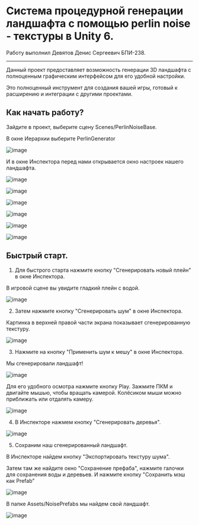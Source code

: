 # Система процедурной генерации ландшафта с помощью perlin noise - текстуры в Unity 6.

Работу выполнил Девятов Денис Сергеевич БПИ-238.

---

Данный проект предоставляет возможность генерации 3D ландшафта с полноценным графическим интерфейсом для его удобной настройки.

Это полноценный инструмент для создания вашей игры, готовый к расширению и интеграции с другими проектами.

## Как начать работу?

Зайдите в проект, выберите сцену Scenes/PerlinNoiseBase.

В окне Иерархии выберите PerlinGenerator

![image](https://github.com/user-attachments/assets/b2ec49c2-496d-46f0-9c5f-9cd756e2b225)

И в окне Инспектора перед нами открывается окно настроек нашего ландшафта.

![image](https://github.com/user-attachments/assets/35176f0d-5830-43fc-b2ea-d2083003a532)

![image](https://github.com/user-attachments/assets/bf32de8b-a928-4a1e-a481-152857c6b965)

![image](https://github.com/user-attachments/assets/cd554d57-af5e-4d5d-ae71-9b3ccd93e932)

![image](https://github.com/user-attachments/assets/e7d5a175-9db3-4239-ac10-00d9d5d900c0)

![image](https://github.com/user-attachments/assets/bd563834-0a23-4609-a67a-cdf8119a249d)

![image](https://github.com/user-attachments/assets/3858e25e-5a63-461c-bbdc-48fe2dda575f)

## Быстрый старт.

1) Для быстрого старта нажмите кнопку "Сгенерировать новый плейн" в окне Инспектора.

В игровой сцене вы увидите гладкий плейн с водой.

![image](https://github.com/user-attachments/assets/c35d5508-c58c-45d2-98fc-79d4afc8bd38)

2) Затем нажмите кнопку "Сгенерировать шум" в окне Инспектора.

Картинка в верхней правой части экрана показывает сгенерированную текстуру.

![image](https://github.com/user-attachments/assets/49978ff4-4a5c-4f6f-92cd-da3ceb4e468f)

3) Нажмите на кнопку "Применить шум к мешу" в окне Инспектора.

Мы сгенерировали ландшафт!

![image](https://github.com/user-attachments/assets/63c35adc-d363-4e8c-93f2-e933b47cc47c)

Для его удобного осмотра нажмите кнопку Play. Зажмите ПКМ и двигайте мышью, чтобы вращать камерой. Колёсиком мыши можно приближать или отдалять камеру.

![image](https://github.com/user-attachments/assets/f1066f1b-7b89-41c4-aca6-82ee0c89bd71)

4) В Инспекторе нажмем кнопку "Сгенерировать деревья".

![image](https://github.com/user-attachments/assets/1d0a1f14-1760-4b04-a75b-30ec7eb71521)

5) Сохраним наш сгенерированный ландшафт.

В Инспекторе найдем кнопку "Экспортировать текстуру шума".

Затем там же найдите окно "Сохранение префаба", нажмите галочки для сохранения воды и деревьев. И нажмите кнопку "Сохранить мэш как Prefab"

![image](https://github.com/user-attachments/assets/60f9260a-b5b6-4457-bdd2-42318dd52ea2)

В папке Assets/NoisePrefabs мы найдем свой ландшафт.

![image](https://github.com/user-attachments/assets/46898071-594d-478d-b0ad-6312cc8992b7)














